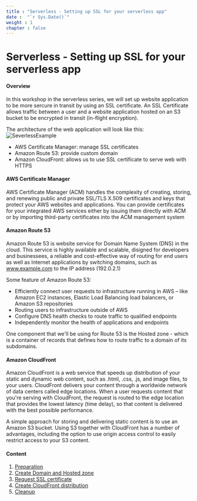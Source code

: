 ```yaml
---
title : "Serverless - Setting up SSL for your serverless app"
date :  "`r Sys.Date()`" 
weight : 1 
chapter : false
---
```

# Serverless - Setting up SSL for your serverless app

#### Overview

In this workshop in the serverless series, we will set up website application to be more sercure in transit by using an SSL certificate. An SSL Certificate allows traffic between a user and a website application hosted on an S3 bucket to be encrypted in transit (in-flight encryption).

The architecture of the web application will look like this:
![SeverlessExample](/images/serverless-diagram.png?featherlight=false&width=50pc)

- AWS Certificate Manager: manage SSL certificates
- Amazon Route 53: provide custom domain
- Amazon CloudFront: allows us to use SSL certificate to serve web with HTTPS

#### AWS Certificate Manager
AWS Certificate Manager (ACM) handles the complexity of creating, storing, and renewing public and private SSL/TLS X.509 certificates and keys that protect your AWS websites and applications. You can provide certificates for your integrated AWS services either by issuing them directly with ACM or by importing third-party certificates into the ACM management system

#### Amazon Route 53
Amazon Route 53 is website service for Domain Name System (DNS) in the cloud. This service is highly available and scalable, disigned for developers and businessees, a reliable and cost-effective way of routing for end users as well as Internet applications by switching domains, such as www.example.com to the IP address (192.0.2.1)

Some feature of Amazon Route 53:
- Efficiently connect user requests to infrastructure running in AWS – like Amazon EC2 instances, Elastic Load Balancing load balancers, or Amazon S3 repositories
- Routing users to infrastructure outside of AWS
- Configure DNS health checks to route traffic to qualified endpoints
- Independently monitor the health of applications and endpoints

One component that we'll be using for Route 53 is the Hosted zone - which is a container of records that defines how to route traffic to a domain of its subdomains.

#### Amazon CloudFront
Amazon CloudFront is a web service that speeds up distribution of your static and dynamic web content, such as .html, .css, .js, and image files, to your users. CloudFront delivers your content through a worldwide network of data centers called edge locations. When a user requests content that you're serving with CloudFront, the request is routed to the edge location that provides the lowest latency (time delay), so that content is delivered with the best possible performance.

A simple approach for storing and delivering static content is to use an Amazon S3 bucket. Using S3 together with CloudFront has a number of advantages, including the option to use origin access control to easily restrict access to your S3 content.

#### Content

 1. [Preparation](1-preparation/)
 2. [Create Domain and Hosted zone](2-create-domain-hosted-zone/)
 3. [Request SSL certificate](3-request-certificate/)
 4. [Create CloudFront distribution](4-create-cloud-front/)
 5. [Cleanup](5-cleanup)
